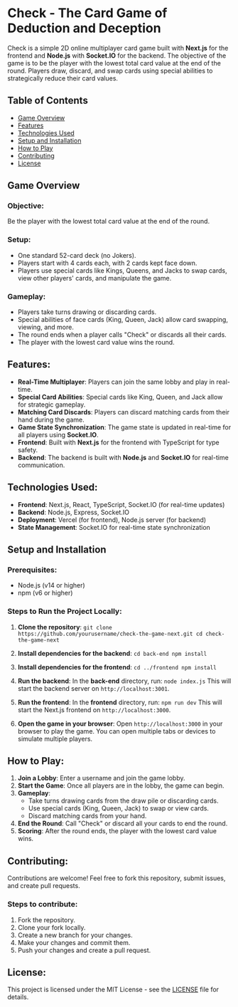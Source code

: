 # Check - The Card Game of Deduction and Deception

Check is a simple 2D online multiplayer card game built with **Next.js** for the frontend and **Node.js** with **Socket.IO** for the backend. The objective of the game is to be the player with the lowest total card value at the end of the round. Players draw, discard, and swap cards using special abilities to strategically reduce their card values.

## Table of Contents
- [Game Overview](#game-overview)
- [Features](#features)
- [Technologies Used](#technologies-used)
- [Setup and Installation](#setup-and-installation)
- [How to Play](#how-to-play)
- [Contributing](#contributing)
- [License](#license)

## Game Overview

### Objective:
Be the player with the lowest total card value at the end of the round.

### Setup:
- One standard 52-card deck (no Jokers).
- Players start with 4 cards each, with 2 cards kept face down.
- Players use special cards like Kings, Queens, and Jacks to swap cards, view other players' cards, and manipulate the game.

### Gameplay:
- Players take turns drawing or discarding cards.
- Special abilities of face cards (King, Queen, Jack) allow card swapping, viewing, and more.
- The round ends when a player calls "Check" or discards all their cards.
- The player with the lowest card value wins the round.

## Features:
- **Real-Time Multiplayer**: Players can join the same lobby and play in real-time.
- **Special Card Abilities**: Special cards like King, Queen, and Jack allow for strategic gameplay.
- **Matching Card Discards**: Players can discard matching cards from their hand during the game.
- **Game State Synchronization**: The game state is updated in real-time for all players using **Socket.IO**.
- **Frontend**: Built with **Next.js** for the frontend with TypeScript for type safety.
- **Backend**: The backend is built with **Node.js** and **Socket.IO** for real-time communication.

## Technologies Used:
- **Frontend**: Next.js, React, TypeScript, Socket.IO (for real-time updates)
- **Backend**: Node.js, Express, Socket.IO
- **Deployment**: Vercel (for frontend), Node.js server (for backend)
- **State Management**: Socket.IO for real-time state synchronization

## Setup and Installation

### Prerequisites:
- Node.js (v14 or higher)
- npm (v6 or higher)

### Steps to Run the Project Locally:

1. **Clone the repository**:
   `
   git clone https://github.com/yourusername/check-the-game-next.git
   cd check-the-game-next
   `

2. **Install dependencies for the backend**:
   `
   cd back-end
   npm install
   `

3. **Install dependencies for the frontend**:
   `
   cd ../frontend
   npm install
   `

4. **Run the backend**:
   In the **back-end** directory, run:
   `
   node index.js
   `
   This will start the backend server on `http://localhost:3001`.

5. **Run the frontend**:
   In the **frontend** directory, run:
   `
   npm run dev
   `
   This will start the Next.js frontend on `http://localhost:3000`.

6. **Open the game in your browser**:
   Open `http://localhost:3000` in your browser to play the game. You can open multiple tabs or devices to simulate multiple players.

## How to Play:
1. **Join a Lobby**: Enter a username and join the game lobby.
2. **Start the Game**: Once all players are in the lobby, the game can begin.
3. **Gameplay**:
   - Take turns drawing cards from the draw pile or discarding cards.
   - Use special cards (King, Queen, Jack) to swap or view cards.
   - Discard matching cards from your hand.
4. **End the Round**: Call "Check" or discard all your cards to end the round.
5. **Scoring**: After the round ends, the player with the lowest card value wins.

## Contributing:
Contributions are welcome! Feel free to fork this repository, submit issues, and create pull requests.

### Steps to contribute:
1. Fork the repository.
2. Clone your fork locally.
3. Create a new branch for your changes.
4. Make your changes and commit them.
5. Push your changes and create a pull request.

## License:
This project is licensed under the MIT License - see the [LICENSE](LICENSE) file for details.
